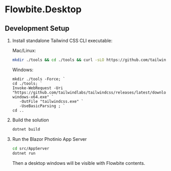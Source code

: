 # Flowbite.Desktop

## Development Setup

1. Install standalone Tailwind CSS CLI executable:

   Mac/Linux:

   ```bash
   mkdir ./tools && cd ./tools && curl -sLO https://github.com/tailwindlabs/tailwindcss/releases/latest/download/tailwindcss-macos-arm64  && chmod +x tailwindcss-macos-arm64 && mv tailwindcss-macos-arm64 tailwindcss
   ```

   Windows:

   ```pwsh
   mkdir ./tools -Force; `
   cd ./tools; `
   Invoke-WebRequest -Uri "https://github.com/tailwindlabs/tailwindcss/releases/latest/download/tailwindcss-windows-x64.exe" `
      -OutFile "tailwindcss.exe" `
      -UseBasicParsing ; `
   cd ..

   ```

1. Build the solution

   ```bash
   dotnet build
   ```

1. Run the Blazor Photinio App Server

   ```bash
   cd src/AppServer
   dotnet run
   ```

   Then a desktop windows will be visible with Flowbite contents.
